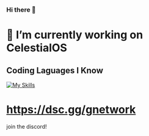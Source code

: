 ### Hi there 👋

# 🔭 I’m currently working on CelestialOS
## Coding Laguages I Know
[![My Skills](https://skillicons.dev/icons?i=js,html,css)](https://skillicons.dev)
# https://dsc.gg/gnetwork
join the discord!
